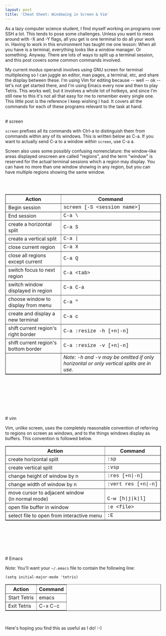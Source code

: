 ```yaml
---
layout: post
title: 'Cheat Sheet: Windowing in Screen & Vim'
---
```


As a lazy computer science student, I find myself working on  programs over SSH a lot. This tends to pose some challenges. Unless  you want to mess around with -X and -Y flags, all you get is one  terminal to do all your work in. Having to work in this environment has  taught me one lesson: When all you have is a terminal, everything looks  like a window manager. Or something. Anyway. There are lots of ways to split up a terminal session, and this post covers some common commands involved.


My current modus operandi involves using GNU screen for terminal multiplexing so I can juggle an editor, man pages, a terminal, etc, and share the display between these. I'm using Vim for editing because -- well -- ok -- let's not get started there, and I'm using Emacs every now and then to play Tetris. This works well, but it involves a whole lot of hotkeys, and since I'm still new to this it's not all that easy for me to remember every single one. This little post is the reference I keep wishing I had. It covers all the commands for each of these programs relevant to the task at hand.


<br/>
# screen

`screen` prefixes all its commands with Ctrl-a to distinguish them from commands within any of its windows. This is written below as C-a. If you want to actually send C-a to a window _within_ `screen`, use C-a a.

Screen also uses some possibly confusing nomenclature: the window-like areas displayed onscreen are called "regions", and the term "window" is reserved for the actual terminal sessions which a region may display. You can have no more than one window showing in any region, but you can have multiple regions showing the same window.

<span style="font-size: small;"><br />
</span> <br />
<center><table border="1" cellpadding="4" cellspacing="0" style="width: 75%px;"><tbody><tr><th>Action</th><th>Command</th></tr><tr><td>Begin session</td><td><span style="font-family: &quot;Courier New&quot;,Courier,monospace;">screen [-S &lt;session name&gt;]</span></td></tr><tr><td>End session</td><td><span style="font-family: &quot;Courier New&quot;,Courier,monospace;">C-a \</span></td></tr><tr><td>create a horizontal split</td><td><span style="font-family: &quot;Courier New&quot;,Courier,monospace;">C-a S</span></td></tr><tr><td>create a vertical split</td><td><span style="font-family: &quot;Courier New&quot;,Courier,monospace;">C-a |</span></td></tr><tr><td>close current region</td><td><span style="font-family: &quot;Courier New&quot;,Courier,monospace;">C-a X</span></td></tr><tr><td>close all regions except current</td><td><span style="font-family: &quot;Courier New&quot;,Courier,monospace;">C-a Q</span></td></tr><tr><td>switch focus to next region</td><td><span style="font-family: &quot;Courier New&quot;,Courier,monospace;">C-a &lt;tab&gt;</span></td></tr><tr><td>switch window displayed in region</td><td><span style="font-family: &quot;Courier New&quot;,Courier,monospace;">C-a C-a</span></td></tr><tr><td>choose window to display from menu</td><td><span style="font-family: &quot;Courier New&quot;,Courier,monospace;">C-a "</span></td></tr><tr><td>create and display a new terminal</td><td><span style="font-family: &quot;Courier New&quot;,Courier,monospace;">C-a c</span></td></tr><tr><td>shift current region's right border</td><td><span style="font-family: &quot;Courier New&quot;,Courier,monospace;">C-a :resize -h [+n|-n]</span></td></tr><tr><td>shift current region's bottom border</td><td><span style="font-family: &quot;Courier New&quot;,Courier,monospace;">C-a :resize -v [+n|-n]</span></td></tr><tr><td></td><td><i>Note: -h and -v may be omitted if only horizontal or only vertical splits are in use.</i></td></tr></tbody></table></center><span style="font-size: small;"><i></i></span><br />
<span style="font-size: small;"><i></i></span><br />
<span style="font-size: small;"><i></i></span><br />
<span style="font-size: small;"><i><br />
</i></span><span style="font-size: small;"><i><br />
</i></span><br />


<br/>
# vim

Vim, unlike screen, uses the completely reasonable convention of referring to regions on screen as windows, and to the things windows display as buffers. This convention is followed below.


<center><table border="1" cellpadding="4" cellspacing="0" style="width: 75%px;"><tbody><tr><th>Action</th><th>Command</th></tr><tr><td>create horizontal split</td><td><span style="font-family: &quot;Courier New&quot;,Courier,monospace;">:sp</span></td></tr><tr><td>create vertical split</td><td><span style="font-family: &quot;Courier New&quot;,Courier,monospace;">:vsp</span></td></tr><tr><td>change height of window by n</td><td><span style="font-family: &quot;Courier New&quot;,Courier,monospace;">:res [+n|-n]</span></td></tr><tr><td>change width of window by n</td><td><span style="font-family: &quot;Courier New&quot;,Courier,monospace;">:vert res [+n|-n]</span></td></tr><tr><td>move cursor to adjacent window<br />
(in normal mode) </td><td><br />
<span style="font-family: &quot;Courier New&quot;,Courier,monospace;">C-w [h|j|k|l]</span></td></tr><tr><td>open file buffer in window</td><td><span style="font-family: &quot;Courier New&quot;,Courier,monospace;">:e &lt;file&gt;</span></td></tr><tr><td>select file to open from interactive menu</td><td><span style="font-family: &quot;Courier New&quot;,Courier,monospace;">:E</span></td></tr></tbody></table></center><span style="font-size: small;"><br />
</span><span style="font-size: small;"><br />
</span><span style="font-size: small;"><br />
</span><span style="font-size: small;"><br />
</span><br />

<br/>
# Emacs

_Note:_ You'll want your `~/.emacs` file to contain the following line:

    (setq initial-major-mode 'tetris)


<center><table border="1" cellpadding="4" cellspacing="0" style="width: 75%px;"><tbody><tr><th>Action</th><th>Command</th></tr><tr><td>Start Tetris</td><td>emacs</td></tr><tr><td>Exit Tetris</td><td>C-x C-c</td></tr></tbody></table><div style="text-align: left;"></div><div style="text-align: left;"><br /></div></center>

Here's hoping you find this as useful as I do!&nbsp;:-)

